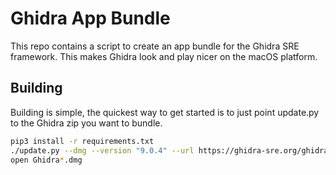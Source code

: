 # Ghidra App Bundle

This repo contains a script to create an app bundle for the
Ghidra SRE framework. This makes Ghidra look and play nicer
on the macOS platform.

## Building

Building is simple, the quickest way to get started is to just point
update.py to the Ghidra zip you want to bundle.

```bash
pip3 install -r requirements.txt
./update.py --dmg --version "9.0.4" --url https://ghidra-sre.org/ghidra_9.0.4_PUBLIC_20190516.zip
open Ghidra*.dmg
```
